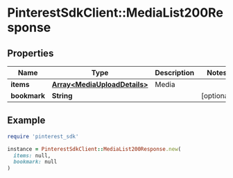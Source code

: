 # PinterestSdkClient::MediaList200Response

## Properties

| Name | Type | Description | Notes |
| ---- | ---- | ----------- | ----- |
| **items** | [**Array&lt;MediaUploadDetails&gt;**](MediaUploadDetails.md) | Media |  |
| **bookmark** | **String** |  | [optional] |

## Example

```ruby
require 'pinterest_sdk'

instance = PinterestSdkClient::MediaList200Response.new(
  items: null,
  bookmark: null
)
```

